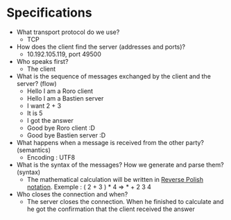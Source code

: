 # Specifications

- What transport protocol do we use?
  - TCP
- How does the client find the server (addresses and ports)?
  - 10.192.105.119, port 49500
- Who speaks first?
  - The client
- What is the sequence of messages exchanged by the client and the server? (flow)
  - Hello I am a Roro client
  - Hello I am a Bastien server
  - I want 2 + 3
  - It is 5
  - I got the answer
  - Good bye Roro client :D
  - Good bye Bastien server :D
- What happens when a message is received from the other party? (semantics)
  - Encoding : UTF8
- What is the syntax of the messages? How we generate and parse them? (syntax)  
  - The mathematical calculation will be written in [Reverse Polish notation](https://en.wikipedia.org/wiki/Reverse_Polish_notation). Exemple : ( 2 + 3 ) * 4 => * + 2 3 4
- Who closes the connection and when?
  - The server closes the connection. When he finished to calculate and he got the confirmation that the client received the answer
